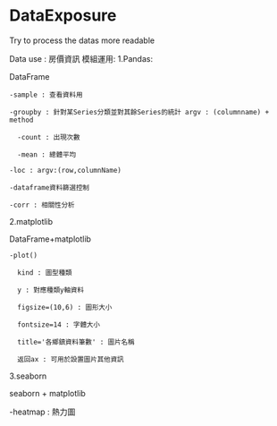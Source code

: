 # DataExposure
Try to process the datas more readable

Data use : 房價資訊
模組運用:
1.Pandas:
  
  DataFrame
  
    -sample : 查看資料用
    
    -groupby : 針對某Series分類並對其餘Series的統計 argv : (columnname) + method
    
      -count : 出現次數
      
      -mean : 總體平均
    
    -loc : argv:(row,columnName)
    
    -dataframe資料篩選控制
    
    -corr : 相關性分析

2.matplotlib
  
  DataFrame+matplotlib
    
    -plot()
    
      kind : 圖型種類
      
      y : 對應種類y軸資料
      
      figsize=(10,6) : 圖形大小
      
      fontsize=14 : 字體大小
      
      title='各鄉鎮資料筆數' : 圖片名稱
      
      返回ax : 可用於設置圖片其他資訊

3.seaborn
  
  seaborn + matplotlib
  
  -heatmap : 熱力圖
